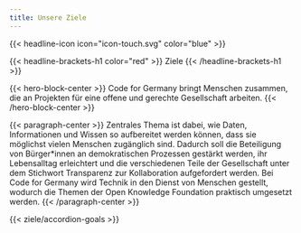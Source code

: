```yaml
---
title: Unsere Ziele
---
```


{{< headline-icon icon="icon-touch.svg" color="blue" >}}


{{< headline-brackets-h1 color="red"  >}}
Ziele
{{< /headline-brackets-h1  >}}


{{< hero-block-center  >}}
Code for Germany bringt Menschen zusammen, die an Projekten für eine offene und gerechte Gesellschaft arbeiten. 
{{< /hero-block-center  >}}



{{< paragraph-center  >}}
Zentrales Thema ist dabei, wie Daten, Informationen und Wissen so aufbereitet werden können, dass sie möglichst vielen Menschen zugänglich sind. Dadurch soll die Beteiligung von Bürger*innen an demokratischen Prozessen gestärkt werden, ihr Lebensalltag erleichtert und die verschiedenen Teile der Gesellschaft unter dem Stichwort Transparenz zur Kollaboration aufgefordert werden. Bei Code for Germany wird Technik in den Dienst von Menschen gestellt, wodurch die Themen der Open Knowledge Foundation praktisch umgesetzt werden.
{{< /paragraph-center  >}}


{{< ziele/accordion-goals >}}